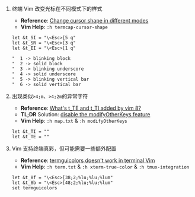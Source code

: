 
1. 终端 Vim 改变光标在不同模式下的样式

   - **Reference**: [Change cursor shape in different modes](https://vim.fandom.com/wiki/Change_cursor_shape_in_different_modes)
   - **Vim Help**: `:h termcap-cursor-shape`

   ```vim
   let &t_SI = "\<Esc>[5 q"
   let &t_SR = "\<Esc>[3 q"
   let &t_EI = "\<Esc>[1 q"

   "  1 -> blinking block
   "  2 -> solid block
   "  3 -> blinking underscore
   "  4 -> solid underscore
   "  5 -> blinking vertical bar
   "  6 -> solid vertical bar
   ```

2. 出现类似`>4;m`、`>4;2m`的异常字符

   - **Reference**: [What's t_TE and t_TI added by vim 8?](https://vi.stackexchange.com/q/27399/41821)
   - **TL;DR** Solution: [disable the modifyOtherKeys feature](https://stackoverflow.com/a/62150215/14395049)
   - **Vim Help**: `:h map.txt` & `:h modifyOtherKeys`

   ```vim
   let &t_TI = ""
   let &t_TE = ""
   ```

3. Vim 支持终端真彩，但可能需要一些额外配置

   - **Reference**: [termguicolors doesn't work in terminal Vim](https://github.com/vim/vim/issues/993)
   - **Vim Help**: `:h term.txt` & `:h xterm-true-color` & `:h tmux-integration`

   ```vim
   let &t_8f = "\<Esc>[38;2;%lu;%lu;%lum"
   let &t_8b = "\<Esc>[48;2;%lu;%lu;%lum"
   set termguicolors
   ```
